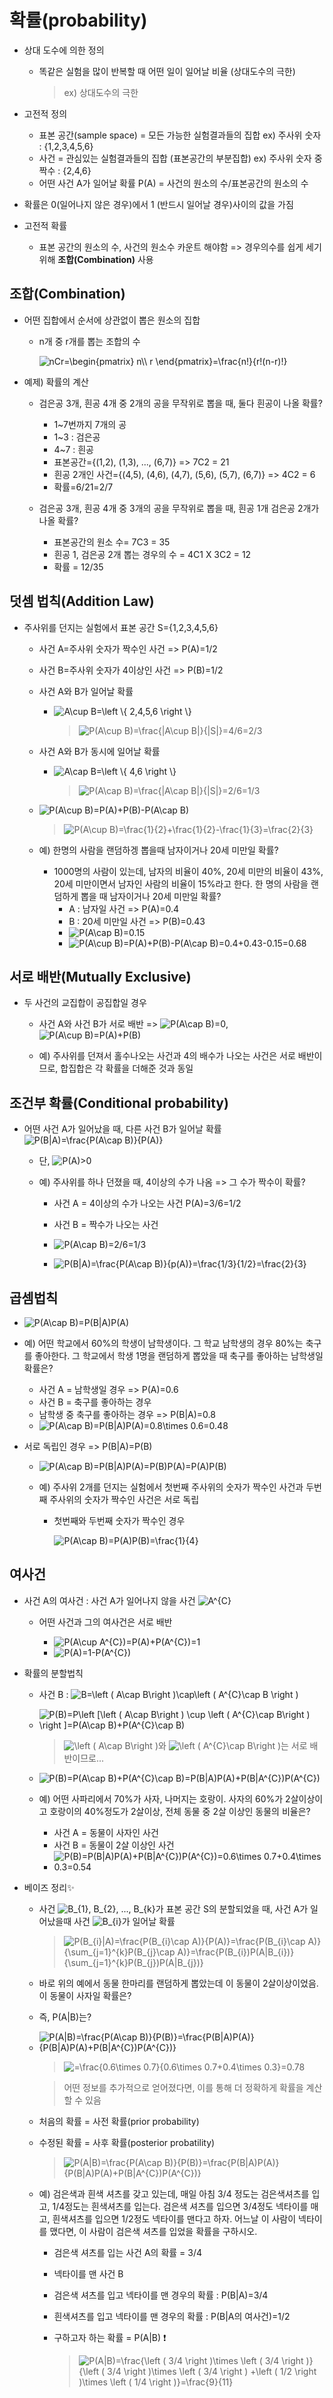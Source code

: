# 확률(probability)
+ 상대 도수에 의한 정의
   + 똑같은 실험을 많이 반복할 때 어떤 일이 일어날 비율 (상대도수의 극한)
     > ex) 상대도수의 극한

+ 고전적 정의
   + 표본 공간(sample space) = 모든 가능한 실험결과들의 집합 ex) 주사위 숫자 : {1,2,3,4,5,6}
   + 사건 = 관심있는 실험결과들의 집합 (표본공간의 부분집합)  ex) 주사위 숫자 중 짝수 : {2,4,6}
   + 어떤 사건 A가 일어날 확률 P(A) = 사건의 원소의 수/표본공간의 원소의 수 
   
+ 확률은 0(일어나지 않은 경우)에서 1 (반드시 일어날 경우)사이의 값을 가짐
+ 고전적 확률
   + 표본 공간의 원소의 수, 사건의 원소수 카운트 해야함 => 경우의수를 쉽게 세기 위해 **조합(Combination)** 사용

 
## 조합(Combination)
+ 어떤 집합에서 순서에 상관없이 뽑은 원소의 집합
   + n개 중 r개를 뽑는 조합의 수   

     <img src="https://latex.codecogs.com/gif.latex?nCr=\begin{pmatrix}&space;n\\&space;r&space;\end{pmatrix}=\frac{n!}{r!(n-r)!}" title="nCr=\begin{pmatrix} n\\ r \end{pmatrix}=\frac{n!}{r!(n-r)!}" />   

+ 예제) 확률의 계산
   + 검은공 3개, 흰공 4개 중 2개의 공을 무작위로 뽑을 때, 둘다 흰공이 나올 확률?
      + 1~7번까지 7개의 공
      + 1~3 : 검은공
      + 4~7 : 흰공
      + 표본공간={(1,2), (1,3), ..., (6,7)} => 7C2 = 21 
      + 흰공 2개인 사건={(4,5), (4,6), (4,7), (5,6), (5,7), (6,7)} => 4C2 = 6 
      + 확률=6/21=2/7
 
   + 검은공 3개, 흰공 4개 중 3개의 공을 무작위로 뽑을 때, 흰공 1개 검은공 2개가 나올 확률?
      + 표본공간의 원소 수= 7C3 = 35 
      + 흰공 1, 검은공 2개 뽑는 경우의 수 = 4C1 X 3C2 = 12
      + 확률 = 12/35

## 덧셈 법칙(Addition Law)
+ 주사위를 던지는 실험에서 표본 공간 S={1,2,3,4,5,6}
   + 사건 A=주사위 숫자가 짝수인 사건 => P(A)=1/2
   + 사건 B=주사위 숫자가 4이상인 사건 => P(B)=1/2
   + 사건 A와 B가 일어날 확률     
      + <img src="https://latex.codecogs.com/gif.latex?A\cup&space;B=\left&space;\{&space;2,4,5,6&space;\right&space;\}" title="A\cup B=\left \{ 2,4,5,6 \right \}" />      
   
        > <img src="https://latex.codecogs.com/gif.latex?P(A\cup&space;B)=\frac{|A\cup&space;B|}{|S|}=4/6=2/3" title="P(A\cup B)=\frac{|A\cup B|}{|S|}=4/6=2/3" />   
   
   + 사건 A와 B가 동시에 일어날 확률   
      + <img src="https://latex.codecogs.com/gif.latex?A\cap&space;B=\left&space;\{&space;4,6&space;\right&space;\}" title="A\cap B=\left \{ 4,6 \right \}" />   
   
        > <img src="https://latex.codecogs.com/gif.latex?P(A\cap&space;B)=\frac{|A\cap&space;B|}{|S|}=2/6=1/3" title="P(A\cap B)=\frac{|A\cap B|}{|S|}=2/6=1/3" />   
   
   + <img src="https://latex.codecogs.com/gif.latex?P(A\cup&space;B)=P(A)&plus;P(B)-P(A\cap&space;B)" title="P(A\cup B)=P(A)+P(B)-P(A\cap B)" />   

      > <img src="https://latex.codecogs.com/gif.latex?P(A\cup&space;B)=\frac{1}{2}&plus;\frac{1}{2}-\frac{1}{3}=\frac{2}{3}" title="P(A\cup B)=\frac{1}{2}+\frac{1}{2}-\frac{1}{3}=\frac{2}{3}" />   

   + 예) 한명의 사람을 랜덤하겡 뽑을때 남자이거나 20세 미만일 확률?   
      + 1000명의 사람이 있는데, 남자의 비율이 40%, 20세 미만의 비율이 43%, 20세 미만이면서 남자인 사람의 비율이 15%라고 한다. 한 명의 사람을 랜덤하게 뽑을 때 남자이거나 20세 미만일 확률?
         + A : 남자일 사건 => P(A)=0.4
         + B : 20세 미만일 사건 => P(B)=0.43   
         + <img src="https://latex.codecogs.com/gif.latex?P(A\cap&space;B)=0.15" title="P(A\cap B)=0.15" />   
         + <img src="https://latex.codecogs.com/gif.latex?P(A\cup&space;B)=P(A)&plus;P(B)-P(A\cap&space;B)=0.4&plus;0.43-0.15=0.68" title="P(A\cup B)=P(A)+P(B)-P(A\cap B)=0.4+0.43-0.15=0.68" />   

## 서로 배반(Mutually Exclusive)
+ 두 사건의 교집합이 공집합일 경우
   + 사건 A와 사건 B가 서로 배반 => <img src="https://latex.codecogs.com/gif.latex?P(A\cap&space;B)=0" title="P(A\cap B)=0" />, <img src="https://latex.codecogs.com/gif.latex?P(A\cup&space;B)=P(A)&plus;P(B)" title="P(A\cup B)=P(A)+P(B)" />   
   
   + 예) 주사위를 던져서 홀수나오는 사건과 4의 배수가 나오는 사건은 서로 배반이므로, 합집합은 각 확률을 더해준 것과 동일
   
## 조건부 확률(Conditional probability)
+ 어떤 사건 A가 일어났을 때, 다른 사건 B가 일어날 확률   
  <img src="https://latex.codecogs.com/gif.latex?P(B|A)=\frac{P(A\cap&space;B)}{P(A)}" title="P(B|A)=\frac{P(A\cap B)}{P(A)}" />   
  + 단, <img src="https://latex.codecogs.com/gif.latex?P(A)>0" title="P(A)>0" />   
  
  + 예) 주사위를 하나 던졌을 때, 4이상의 수가 나옴 => 그 수가 짝수이 확률?
     + 사건 A = 4이상의 수가 나오는 사건 P(A)=3/6=1/2
     + 사건 B = 짝수가 나오는 사건
     + <img src="https://latex.codecogs.com/gif.latex?P(A\cap&space;B)" title="P(A\cap B)" />=2/6=1/3   
     
     + <img src="https://latex.codecogs.com/gif.latex?P(B|A)=\frac{P(A\cap&space;B)}{p(A)}=\frac{1/3}{1/2}=\frac{2}{3}" title="P(B|A)=\frac{P(A\cap B)}{p(A)}=\frac{1/3}{1/2}=\frac{2}{3}" />   
     
## 곱셈법칙
+  <img src="https://latex.codecogs.com/gif.latex?P(A\cap&space;B)=P(B|A)P(A)" title="P(A\cap B)=P(B|A)P(A)" />   
+ 예) 어떤 학교에서 60%의 학생이 남학생이다. 그 학교 남학생의 경우 80%는 축구를 좋아한다. 그 학교에서 학생 1명을 랜덤하게 뽑았을 때 축구를 좋아하는 남학생일 확률은?   
   + 사건 A = 남학생일 경우  => P(A)=0.6
   + 사건 B = 축구를 좋아하는 경우 
   + 남학생 중 축구를 좋아하는 경우 => P(B|A)=0.8
   + <img src="https://latex.codecogs.com/gif.latex?P(A\cap&space;B)=P(B|A)P(A)=0.8\times&space;0.6=0.48" title="P(A\cap B)=P(B|A)P(A)=0.8\times 0.6=0.48" />   
  
+ 서로 독립인 경우 => P(B|A)=P(B)
   + <img src="https://latex.codecogs.com/gif.latex?P(A\cap&space;B)=P(B|A)P(A)=P(B)P(A)=P(A)P(B)" title="P(A\cap B)=P(B|A)P(A)=P(B)P(A)=P(A)P(B)" />   

   + 예) 주사위 2개를 던지는 실험에서 첫번째 주사위의 숫자가 짝수인 사건과 두번째 주사위의 숫자가 짝수인 사건은 서로 독립   
   
      + 첫번째와 두번째 숫자가 짝수인 경우   
      
         <img src="https://latex.codecogs.com/gif.latex?P(A\cap&space;B)=P(A)P(B)=\frac{1}{4}" title="P(A\cap B)=P(A)P(B)=\frac{1}{4}" />   
   
## 여사건
+ 사건 A의 여사건 : 사건 A가 일어나지 않을 사건 <img src="https://latex.codecogs.com/gif.latex?A^{C}" title="A^{C}" />   
   + 어떤 사건과 그의 여사건은 서로 배반   
   
      + <img src="https://latex.codecogs.com/gif.latex?P(A\cup&space;A^{C})=P(A)&plus;P(A^{C})=1" title="P(A\cup A^{C})=P(A)+P(A^{C})=1" />   
      
      + <img src="https://latex.codecogs.com/gif.latex?P(A)=1-P(A^{C})" title="P(A)=1-P(A^{C})" />   
      
+ 확률의 분할법칙
   + 사건 B : <img src="https://latex.codecogs.com/gif.latex?B=\left&space;(&space;A\cap&space;B\right&space;)\cap\left&space;(&space;A^{C}\cap&space;B&space;\right&space;)" title="B=\left ( A\cap B\right )\cap\left ( A^{C}\cap B \right )" />   
   + <img src="https://latex.codecogs.com/gif.latex?P(B)=P\left&space;[\left&space;(&space;A\cap&space;B\right&space;)&space;\cup&space;\left&space;(&space;A^{C}\cap&space;B\right&space;)&space;\right&space;]=P(A\cap&space;B)&plus;P(A^{C}\cap&space;B)" title="P(B)=P\left [\left ( A\cap B\right ) \cup \left ( A^{C}\cap B\right ) \right ]=P(A\cap B)+P(A^{C}\cap B)" />   
   
     > <img src="https://latex.codecogs.com/gif.latex?\left&space;(&space;A\cap&space;B\right&space;)" title="\left ( A\cap B\right )" />와 <img src="https://latex.codecogs.com/gif.latex?\left&space;(&space;A^{C}\cap&space;B\right&space;)" title="\left ( A^{C}\cap B\right )" />는 서로 배반이므로...   
    
   + <img src="https://latex.codecogs.com/gif.latex?P(B)=P(A\cap&space;B)&plus;P(A^{C}\cap&space;B)=P(B|A)P(A)&plus;P(B|A^{C})P(A^{C})" title="P(B)=P(A\cap B)+P(A^{C}\cap B)=P(B|A)P(A)+P(B|A^{C})P(A^{C})" />   
   
   + 예) 어떤 사파리에서 70%가 사자, 나머지는 호랑이. 사자의 60%가 2살이상이고 호랑이의 40%정도가 2살이상, 전체 동물 중 2살 이상인 동물의 비율은?
      + 사건 A = 동물이 사자인 사건
      + 사건 B = 동물이 2살 이상인 사건
      + <img src="https://latex.codecogs.com/gif.latex?P(B)=P(B|A)P(A)&plus;P(B|A^{C})P(A^{C})=0.6\times&space;0.7&plus;0.4\times&space;0.3=0.54" title="P(B)=P(B|A)P(A)+P(B|A^{C})P(A^{C})=0.6\times 0.7+0.4\times 0.3=0.54" />   
  
+ 베이즈 정리✨
   + 사건 <img src="https://latex.codecogs.com/gif.latex?B_{1},&space;B_{2},&space;...,&space;B_{k}" title="B_{1}, B_{2}, ..., B_{k}" />가 표본 공간 S의 분할되었을 때, 사건 A가 일어났을때 사건 <img src="https://latex.codecogs.com/gif.latex?B_{i}" title="B_{i}" />가 일어날 확률   
   
      > <img src="https://latex.codecogs.com/gif.latex?P(B_{i}|A)=\frac{P(B_{i}\cap&space;A)}{P(A)}=\frac{P(B_{i}\cap&space;A)}{\sum_{j=1}^{k}P(B_{j}\cap&space;A)}=\frac{P(B_{i})P(A|B_{i})}{\sum_{j=1}^{k}P(B_{j})P(A|B_{j})}" title="P(B_{i}|A)=\frac{P(B_{i}\cap A)}{P(A)}=\frac{P(B_{i}\cap A)}{\sum_{j=1}^{k}P(B_{j}\cap A)}=\frac{P(B_{i})P(A|B_{i})}{\sum_{j=1}^{k}P(B_{j})P(A|B_{j})}" />   
   
   + 바로 위의 예에서 동물 한마리를 랜덤하게 뽑았는데 이 동물이 2살이상이었음. 이 동물이 사자일 확률은?
   + 즉, P(A|B)는?   
   
   + <img src="https://latex.codecogs.com/gif.latex?P(A|B)=\frac{P(A\cap&space;B)}{P(B)}=\frac{P(B|A)P(A)}{P(B|A)P(A)&plus;P(B|A^{C})P(A^{C})}" title="P(A|B)=\frac{P(A\cap B)}{P(B)}=\frac{P(B|A)P(A)}{P(B|A)P(A)+P(B|A^{C})P(A^{C})}" />   
   
      > <img src="https://latex.codecogs.com/gif.latex?=\frac{0.6\times&space;0.7}{0.6\times&space;0.7&plus;0.4\times&space;0.3}=0.78" title="=\frac{0.6\times 0.7}{0.6\times 0.7+0.4\times 0.3}=0.78" />   
      
      > 어떤 정보를 추가적으로 얻어졌다면, 이를 통해 더 정확하게 확률을 계산할 수 있음
      
   + 처음의 확률 = 사전 확률(prior probability)
   + 수정된 확률 = 사후 확률(posterior probatility)   
   
      > <img src="https://latex.codecogs.com/gif.latex?P(A|B)=\frac{P(A\cap&space;B)}{P(B)}=\frac{P(B|A)P(A)}{P(B|A)P(A)&plus;P(B|A^{C})P(A^{C})}" title="P(A|B)=\frac{P(A\cap B)}{P(B)}=\frac{P(B|A)P(A)}{P(B|A)P(A)+P(B|A^{C})P(A^{C})}" />   
      
   + 예) 검은색과 흰색 셔츠를 갖고 있는데, 매일 아침 3/4 정도는 검은색셔츠를 입고, 1/4정도는 흰색셔츠를 입는다. 검은색 셔츠를 입으면 3/4정도 넥타이를 매고, 흰색셔츠를 입으면 1/2정도 넥타이를 맨다고 하자. 어느날 이 사람이 넥타이를 맸다면, 이 사람이 검은색 셔츠를 입었을 확률을 구하시오.
      + 검은색 셔츠를 입는 사건 A의 확률 = 3/4
      + 넥타이를 맨 사건 B
      + 검은색 셔츠를 입고 넥타이를 맨 경우의 확률 : P(B|A)=3/4
      + 흰색셔츠를 입고 넥타이를 맨 경우의 확률 : P(B|A의 여사건)=1/2
      + 구하고자 하는 확률 = P(A|B) ❗   
      
         > <img src="https://latex.codecogs.com/gif.latex?P(A|B)=\frac{\left&space;(&space;3/4&space;\right&space;)\times&space;\left&space;(&space;3/4&space;\right&space;)}{\left&space;(&space;3/4&space;\right&space;)\times&space;\left&space;(&space;3/4&space;\right&space;)&space;&plus;\left&space;(&space;1/2&space;\right&space;)\times&space;\left&space;(&space;1/4&space;\right&space;)}=\frac{9}{11}" title="P(A|B)=\frac{\left ( 3/4 \right )\times \left ( 3/4 \right )}{\left ( 3/4 \right )\times \left ( 3/4 \right ) +\left ( 1/2 \right )\times \left ( 1/4 \right )}=\frac{9}{11}" />   
         
    
